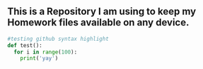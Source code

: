 ## This is a Repository I am using to keep my Homework files available on any device.

```python
#testing github syntax highlight
def test():
  for i in range(100):
    print('yay')
```